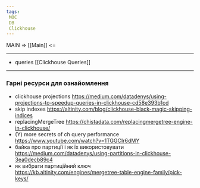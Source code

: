 ```yaml
---
tags:
 MOC
 DB
 Clickhouse
---
```


MAIN => [[Main]] <= 

---

- queries [[Clickhouse Queries]]

---

### Гарні ресурси для ознайомлення

- clickhouse projections https://medium.com/datadenys/using-projections-to-speedup-queries-in-clickhouse-cd58e393b1cd
- skip indexes https://altinity.com/blog/clickhouse-black-magic-skipping-indices
- replacingMergeTree https://chistadata.com/replacingmergetree-engine-in-clickhouse/
- (Y) more secrets of ch query performance https://www.youtube.com/watch?v=1TGGCIr6dMY
- байка про партиції і як їх використовувати https://medium.com/datadenys/using-partitions-in-clickhouse-3ea0decb89c4
- як вибрати партиційний ключ https://kb.altinity.com/engines/mergetree-table-engine-family/pick-keys/
